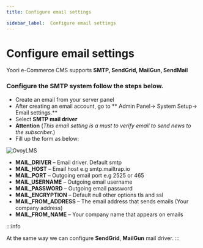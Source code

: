 ```yaml
---
title: Configure email settings

sidebar_label:  Configure email settings
---
```


# Configure email settings

Yoori e-Commerce CMS supports **SMTP, SendGrid, MailGun, SendMail**

### Configure the SMTP system follow the steps below.

- Create an email from your server panel
- After creating an email account, go to ** Admin Panel-> System Setup-> Email settings.**
- Select **SMTP mail driver**
- **Attention** (*This email setting is a must to verify email to send news to the subscriber.*)
- Fill up the form as below:

![OvoyLMS](assets/ovoy/Screenshot_16-1024x803.png)

- **MAIL_DRIVER** – Email driver. Default smtp
- **MAIL_HOST** – Email host e.g smtp.mailtrap.io
- **MAIL_PORT** – Outgoing email port e.g 2525 or 465
- **MAIL_USERNAME** – Outgoing email username
- **MAIL_PASSWORD** – Outgoing email password
- **MAIL_ENCRYPTION** – Default null other options tls and ssl
- **MAIL_FROM_ADDRESS** – The email address that sends emails (Your company address)
- **MAIL_FROM_NAME** – Your company name that appears on emails

:::info

At the same way we can configure **SendGrid**, **MailGun** mail driver.
:::
